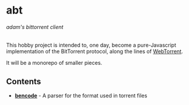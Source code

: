 # abt

<h6 algin="right">adam's bittorrent client</h6>

This hobby project is intended to, one day, become a pure-Javascript
implementation of the BitTorrent protocol, along the lines of
[WebTorrent](https://webtorrent.io).

It will be a monorepo of smaller pieces.

## Contents

- **[bencode](./bencode)** - A parser for the format used in torrent files
